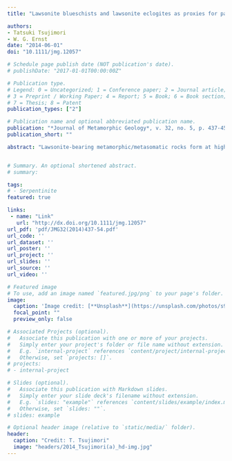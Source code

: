 ```yaml
---
title: "Lawsonite blueschists and lawsonite eclogites as proxies for paleo-subduction zone processes: A review"

authors:
- Tatsuki Tsujimori
- W. G. Ernst
date: "2014-06-01"
doi: "10.1111/jmg.12057"

# Schedule page publish date (NOT publication's date).
# publishDate: "2017-01-01T00:00:00Z"

# Publication type.
# Legend: 0 = Uncategorized; 1 = Conference paper; 2 = Journal article;
# 3 = Preprint / Working Paper; 4 = Report; 5 = Book; 6 = Book section;
# 7 = Thesis; 8 = Patent
publication_types: ["2"]

# Publication name and optional abbreviated publication name.
publication: "*Journal of Metamorphic Geology*, v. 32, no. 5, p. 437-454, doi:10.1111/jmg.12057"
publication_short: ""

abstract: "Lawsonite‐bearing metamorphic/metasomatic rocks form at high‐pressure–ultrahigh pressure (HP–UHP) and low‐temperature (LT) conditions, commonly in Pacific‐type subduction zones. The P–T stability fields of lawsonite blueschists and lawsonite eclogites represent subfacies of the blueschist and eclogite facies, respectively. Although the lawsonite–epidote transition boundary has a positive Clapeyron (dP/dT) slope, the blueschist‐to‐eclogite transformation within the lawsonite stability field in metabasaltic rocks is gradual and cannot be defined by a specific discontinuous reaction in P–T space. The oldest occurrences of lawsonite‐bearing blueschists are latest Neoproterozoic, suggesting that subduction‐zone thermal structures evolved towards the necessary LT conditions for lawsonite formation only by the late Neoproterozoic. A clear difference in frequency between Phanerozoic lawsonite and epidote blueschists does not exist, but our new compilation found a global lawsonite hiatus in the Permian that is a robust indication of relatively warm subduction‐zone thermal regimes. Lawsonite eclogites have been confirmed from at least 19 localities; they are classified as L‐ (lawsonite only), E‐ (lawsonite + epidote), and U‐type (lawsonite + coesite). Complete preservation of L‐type lawsonite eclogites attending their return to the surface is uncommon. Rare evidence of progressive eclogitization within the lawsonite stability field is preserved in some zoned garnets, as growth isolates a significant volume of precursor phases and textures during incipient eclogitization. Brittle fracturing and fluid infiltration are common during prograde eclogite facies metamorphism. Certain lawsonite‐bearing metasomatic rocks record multiple fluid‐infiltration events. Significant cooling and continuous H2O supply from the dehydrating oceanic plate to exhuming HP serpentinite mélange may cause lawsonite blueschist facies overprinting and prevent breakdown of lawsonite during decompression. The subduction records of lawsonite blueschists and eclogites agree with numerical modelling of subduction zones."


# Summary. An optional shortened abstract.
# summary: 

tags: 
# - Serpentinite
featured: true

links:
 - name: "Link"
   url: "http://dx.doi.org/10.1111/jmg.12057"
url_pdf: 'pdf/JMG32(2014)437-54.pdf'
url_code: ''
url_dataset: ''
url_poster: ''
url_project: ''
url_slides: ''
url_source: ''
url_video: ''

# Featured image
# To use, add an image named `featured.jpg/png` to your page's folder. 
image: 
  caption: 'Image credit: [**Unsplash**](https://unsplash.com/photos/s9CC2SKySJM)'
  focal_point: ""
  preview_only: false

# Associated Projects (optional).
#   Associate this publication with one or more of your projects.
#   Simply enter your project's folder or file name without extension.
#   E.g. `internal-project` references `content/project/internal-project/index.md`.
#   Otherwise, set `projects: []`.
# projects:
# - internal-project

# Slides (optional).
#   Associate this publication with Markdown slides.
#   Simply enter your slide deck's filename without extension.
#   E.g. `slides: "example"` references `content/slides/example/index.md`.
#   Otherwise, set `slides: ""`.
# slides: example

# Optional header image (relative to `static/media/` folder).
header:
  caption: "Credit: T. Tsujimori"
  image: "headers/2014_Tsujimori(a)_hd-img.jpg"
---
```

